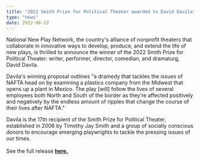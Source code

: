 ```yaml
---
title: "2022 Smith Prize for Political Theater awarded to David Davila"
type: "news"
date: 2022-06-22
---
```


<p><span class="lead-in">National New Play Network, the country's alliance of nonprofit theaters that collaborate in innovative ways to develop, produce, and extend the life of new plays, is thrilled to announce the winner of the 2022 Smith Prize for Political Theater: writer, performer, director, comedian, and dramaturg, David Davila.</span></p>
  
Davila's winning proposal outlines "a dramedy that tackles the issues of NAFTA head on by examining a plastics company from the Midwest that opens up a plant in Mexico. The play [will] follow the lives of several employees both North and South of the border as they’re affected positively and negatively by the endless amount of ripples that change the course of their lives after NAFTA."
  
Davila is the 17th recipient of the Smith Prize for Political Theater, established in 2006 by Timothy Jay Smith and a group of socially conscious donors to encourage emerging playwrights to tackle the pressing issues of our times. 
<br></br>
See the full release **[here.](https://bit.ly/3OHGVzc)**
